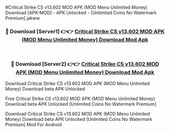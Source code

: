 #Critical Strike CS v13.602 MOD APK (MOD Menu Unlimited Money) Download [APK-MOD] - APK Unlocked - [Unlimited Coins No Watermark Premium] jakww



<div align="center">

<h3>🔴 Download [Server1] 👉👉 <a href="https://momento.my/?title=Critical_Strike_CS_v13.602_MOD_APK_(MOD_Menu_Unlimited_Money)_Download">Critical Strike CS v13.602 MOD APK (MOD Menu Unlimited Money) Download Mod Apk</a></h3><br>

<h3>🔴 Download [Server2] 👉👉 <a href="https://momento.my/?title=Critical_Strike_CS_v13.602_MOD_APK_(MOD_Menu_Unlimited_Money)_Download">Critical Strike CS v13.602 MOD APK (MOD Menu Unlimited Money) Download Mod Apk</a></h3>
</div>



Download Critical Strike CS v13.602 MOD APK (MOD Menu Unlimited Money) Download beta APK Unlocked

Free Critical Strike CS v13.602 MOD APK (MOD Menu Unlimited Money) Download beta APK Unlocked [Unlimited Coins No Watermark Premium]

Download Critical Strike CS v13.602 MOD APK (MOD Menu Unlimited Money) Download beta APK Unlocked [Unlimited Coins No Watermark Premium] Mod For Android
